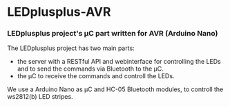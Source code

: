 # LEDplusplus-AVR

### LEDplusplus project's µC part written for AVR (Arduino Nano)

The LEDplusplus project has two main parts: 
* the server with a RESTful API and webinterface for controlling the LEDs and to send the commands via Bluetooth to the µC.
* the µC to receive the commands and controll the LEDs. 

We use a Arduino Nano as µC and HC-05 Bluetooth modules, to controll the ws2812(b) LED stripes.
